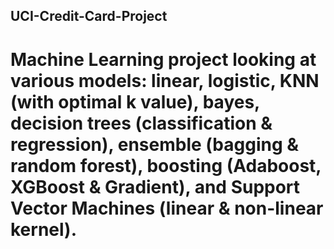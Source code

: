 ## UCI-Credit-Card-Project
# Machine Learning project looking at various models: linear, logistic, KNN (with optimal k value), bayes, decision trees (classification & regression), ensemble (bagging & random forest), boosting (Adaboost, XGBoost & Gradient),  and Support Vector Machines (linear & non-linear kernel). 
